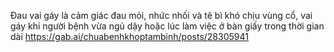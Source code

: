 Đau vai gáy là cảm giác đau mỏi, nhức nhối và tê bì khó chịu vùng cổ, vai gáy khi người bệnh vừa ngủ dậy hoặc lúc làm việc ở bàn giấy trong thời gian dài
https://gab.ai/chuabenhkhoptambinh/posts/28305941
